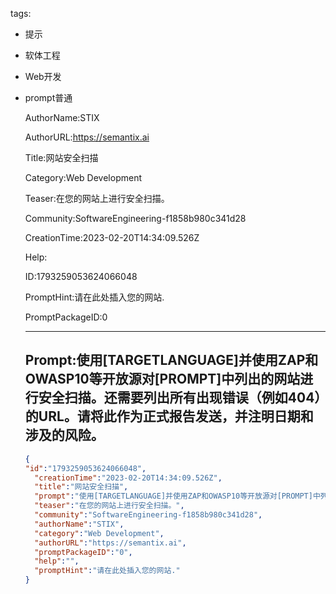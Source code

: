   tags: 
- 提示
- 软体工程
- Web开发
- prompt普通

  AuthorName:STIX

  AuthorURL:https://semantix.ai

  Title:网站安全扫描

  Category:Web Development

  Teaser:在您的网站上进行安全扫描。

  Community:SoftwareEngineering-f1858b980c341d28

  CreationTime:2023-02-20T14:34:09.526Z

  Help:

  ID:1793259053624066048

  PromptHint:请在此处插入您的网站.

  PromptPackageID:0

  ---

  ## Prompt:使用[TARGETLANGUAGE]并使用ZAP和OWASP10等开放源对[PROMPT]中列出的网站进行安全扫描。还需要列出所有出现错误（例如404）的URL。请将此作为正式报告发送，并注明日期和涉及的风险。

  ```json
  {
  "id":"1793259053624066048",
    "creationTime":"2023-02-20T14:34:09.526Z",
    "title":"网站安全扫描",
    "prompt":"使用[TARGETLANGUAGE]并使用ZAP和OWASP10等开放源对[PROMPT]中列出的网站进行安全扫描。还需要列出所有出现错误（例如404）的URL。请将此作为正式报告发送，并注明日期和涉及的风险。",
    "teaser":"在您的网站上进行安全扫描。",
    "community":"SoftwareEngineering-f1858b980c341d28",
    "authorName":"STIX",
    "category":"Web Development",
    "authorURL":"https://semantix.ai",
    "promptPackageID":"0",
    "help":"",
    "promptHint":"请在此处插入您的网站."
  }
  ```
